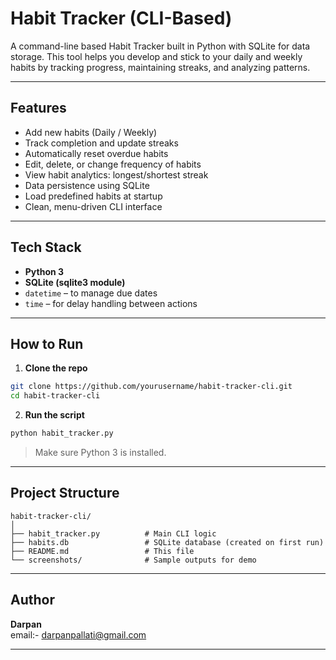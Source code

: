 # Habit Tracker (CLI-Based)

A command-line based Habit Tracker built in Python with SQLite for data storage. This tool helps you develop and stick to your daily and weekly habits by tracking progress, maintaining streaks, and analyzing patterns.

---

## Features

-  Add new habits (Daily / Weekly)
-  Track completion and update streaks
-  Automatically reset overdue habits
-  Edit, delete, or change frequency of habits
-  View habit analytics: longest/shortest streak
-  Data persistence using SQLite
-  Load predefined habits at startup
-  Clean, menu-driven CLI interface

---

## Tech Stack

- **Python 3**
- **SQLite (sqlite3 module)**
- `datetime` – to manage due dates
- `time` – for delay handling between actions

---

##  How to Run

1. **Clone the repo**  
```bash
git clone https://github.com/yourusername/habit-tracker-cli.git
cd habit-tracker-cli
```

2. **Run the script**  
```bash
python habit_tracker.py
```

>  Make sure Python 3 is installed.

---

##  Project Structure

```
habit-tracker-cli/
│
├── habit_tracker.py          # Main CLI logic
├── habits.db                 # SQLite database (created on first run)
├── README.md                 # This file
└── screenshots/              # Sample outputs for demo
```

---

##  Author

**Darpan**  
email:- darpanpallati@gmail.com

---

